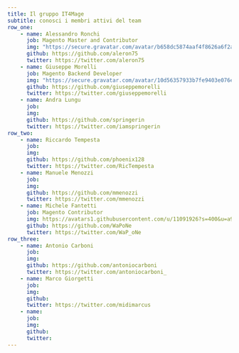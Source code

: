 ```yaml
---
title: Il gruppo IT4Mage
subtitle: conosci i membri attivi del team
row_one:
    - name: Alessandro Ronchi
      job: Magento Master and Contributor
      img: "https://secure.gravatar.com/avatar/b658dc5874aaf4f8626a6f2a08819f54?s=250"
      github: https://github.com/aleron75
      twitter: https://twitter.com/aleron75
    - name: Giuseppe Morelli
      job: Magento Backend Developer
      img: "https://secure.gravatar.com/avatar/10d56357933b7fe9403e076e1a618ad5?s=250"
      github: https://github.com/giuseppemorelli
      twitter: https://twitter.com/giuseppemorelli
    - name: Andra Lungu
      job: 
      img: 
      github: https://github.com/springerin
      twitter: https://twitter.com/iamspringerin
row_two:
    - name: Riccardo Tempesta
      job: 
      img: 
      github: https://github.com/phoenix128 
      twitter: https://twitter.com/RicTempesta
    - name: Manuele Menozzi
      job: 
      img: 
      github: https://github.com/mmenozzi
      twitter: https://twitter.com/mmenozzi
    - name: Michele Fantetti
      job: Magento Contributor
      img: https://avatars1.githubusercontent.com/u/11091926?s=400&u=a902c8b0fc25f6a7a8c313616209de0889ddae72&v=4
      github: https://github.com/WaPoNe 
      twitter: https://twitter.com/WaP_oNe
row_three:
    - name: Antonio Carboni
      job: 
      img: 
      github: https://github.com/antoniocarboni 
      twitter: https://twitter.com/antoniocarboni_
    - name: Marco Giorgetti
      job: 
      img: 
      github: 
      twitter: https://twitter.com/midimarcus
    - name: 
      job: 
      img: 
      github: 
      twitter:                                
---
```

